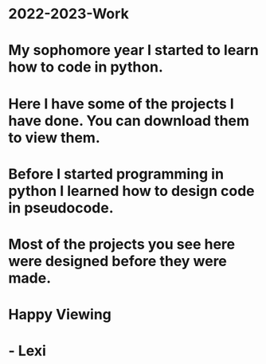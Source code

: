 # 2022-2023-Work
#
# My sophomore year I started to learn how to code in python.
# Here I have some of the projects I have done. You can download them to view them. 
# Before I started programming in python I learned how to design code in pseudocode.
# Most of the projects you see here were designed before they were made.

# Happy Viewing 
# - Lexi
